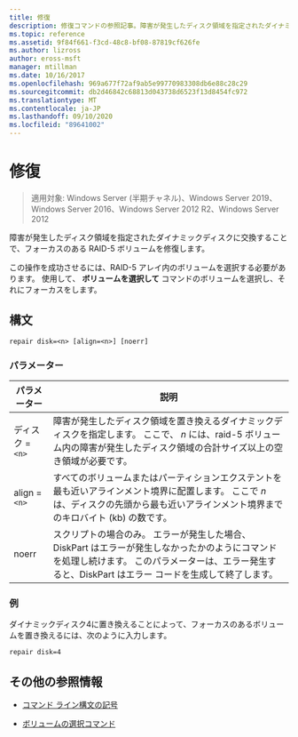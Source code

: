 ```yaml
---
title: 修復
description: 修復コマンドの参照記事。障害が発生したディスク領域を指定されたダイナミックディスクに交換することによって RAID-5 ボリュームを修復します。
ms.topic: reference
ms.assetid: 9f84f661-f3cd-48c8-bf08-87819cf626fe
ms.author: lizross
author: eross-msft
manager: mtillman
ms.date: 10/16/2017
ms.openlocfilehash: 969a677f72af9ab5e99770983308db6e88c28c29
ms.sourcegitcommit: db2d46842c68813d043738d6523f13d8454fc972
ms.translationtype: MT
ms.contentlocale: ja-JP
ms.lasthandoff: 09/10/2020
ms.locfileid: "89641002"
---
```

# <a name="repair"></a>修復

> 適用対象: Windows Server (半期チャネル)、Windows Server 2019、Windows Server 2016、Windows Server 2012 R2、Windows Server 2012

障害が発生したディスク領域を指定されたダイナミックディスクに交換することで、フォーカスのある RAID-5 ボリュームを修復します。

この操作を成功させるには、RAID-5 アレイ内のボリュームを選択する必要があります。 使用して、 **ボリュームを選択して** コマンドのボリュームを選択し、それにフォーカスをします。

## <a name="syntax"></a>構文

```
repair disk=<n> [align=<n>] [noerr]
```

### <a name="parameters"></a>パラメーター

| パラメーター | 説明 |
|--|--|
| ディスク =`<n>` | 障害が発生したディスク領域を置き換えるダイナミックディスクを指定します。 ここで、 *n* には、raid-5 ボリューム内の障害が発生したディスク領域の合計サイズ以上の空き領域が必要です。 |
| align =`<n>` | すべてのボリュームまたはパーティションエクステントを最も近いアラインメント境界に配置します。 ここで *n* は、ディスクの先頭から最も近いアラインメント境界までのキロバイト (kb) の数です。 |
| noerr | スクリプトの場合のみ。 エラーが発生した場合、DiskPart はエラーが発生しなかったかのようにコマンドを処理し続けます。 このパラメーターは、エラー発生すると、DiskPart はエラー コードを生成して終了します。 |

### <a name="examples"></a>例

ダイナミックディスク4に置き換えることによって、フォーカスのあるボリュームを置き換えるには、次のように入力します。

```
repair disk=4
```

## <a name="additional-references"></a>その他の参照情報

- [コマンド ライン構文の記号](command-line-syntax-key.md)

- [ボリュームの選択コマンド](select-volume.md)